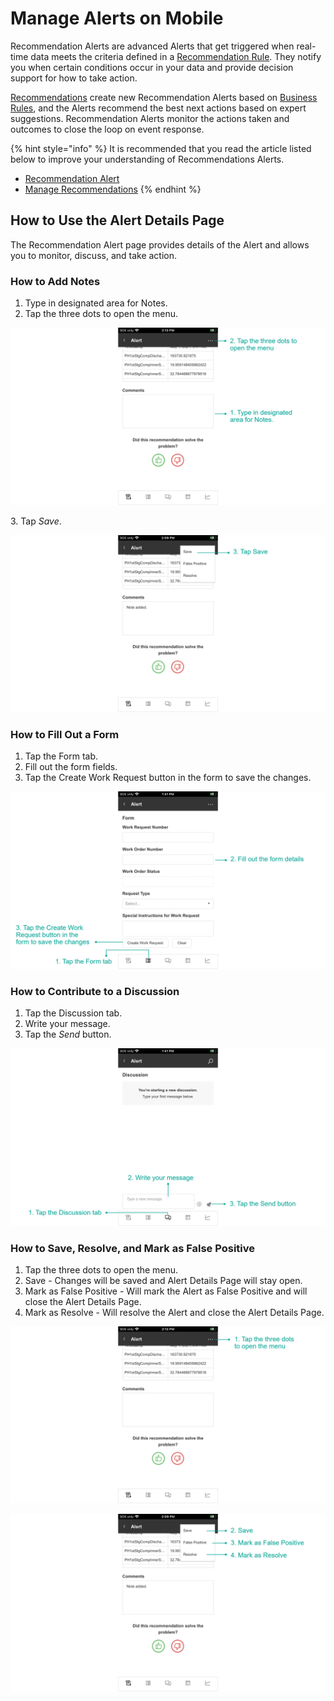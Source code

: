 # Manage Alerts on Mobile

Recommendation Alerts are advanced Alerts that get triggered when real-time data meets the criteria defined in a [Recommendation Rule](../../concepts/recommendation/rule.md). They notify you when certain conditions occur in your data and provide decision support for how to take action.

[Recommendations](../../concepts/recommendation/) create new Recommendation Alerts based on [Business Rules](../../concepts/recommendation/rule.md#rule-logic), and the Alerts recommend the best next actions based on expert suggestions. Recommendation Alerts monitor the actions taken and outcomes to close the loop on event response.&#x20;

{% hint style="info" %}
It is recommended that you read the article listed below to improve your understanding of Recommendations Alerts.

* [Recommendation Alert](../../concepts/recommendation/recommendation-alert.md)
* [Manage Recommendations](manage-recommendations.md)
{% endhint %}

## How to Use the Alert Details Page

The Recommendation Alert page provides details of the Alert and allows you to monitor, discuss, and take action.

### How to Add Notes

1. Type in designated area for Notes.
2. Tap the three dots to open the menu.

![](<../../.gitbook/assets/image (1055).png>)

&#x20;   3\. Tap _Save_.

![](<../../.gitbook/assets/image (1640).png>)

### How to Fill Out a Form

1. Tap the Form tab.
2. Fill out the form fields.
3. Tap the Create Work Request button in the form to save the changes.

![](<../../.gitbook/assets/image (601).png>)

### How to Contribute to a Discussion

1. Tap the Discussion tab.
2. Write your message.
3. Tap the _Send_ button.

![](<../../.gitbook/assets/image (1127).png>)



### How to Save, Resolve, and Mark as False Positive

1. Tap the three dots to open the menu.
2. Save - Changes will be saved and Alert Details Page will stay open.
3. Mark as False Positive - Will mark the Alert as False Positive and will close the Alert Details Page.
4. Mark as Resolve - Will resolve the Alert and close the Alert Details Page.

![](<../../.gitbook/assets/image (795).png>)

![](<../../.gitbook/assets/image (1558).png>)
